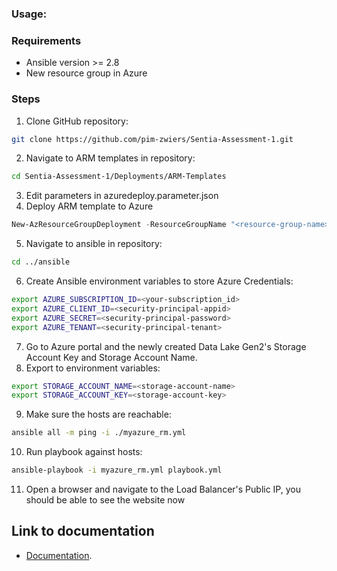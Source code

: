 ### Usage:

### Requirements
* Ansible version >= 2.8
* New resource group in Azure

### Steps
1. Clone GitHub repository:
```bash
git clone https://github.com/pim-zwiers/Sentia-Assessment-1.git
```
2. Navigate to ARM templates in repository:
```bash
cd Sentia-Assessment-1/Deployments/ARM-Templates
```
3. Edit parameters in azuredeploy.parameter.json
4. Deploy ARM template to Azure
```powershell 
New-AzResourceGroupDeployment -ResourceGroupName "<resource-group-name>" -TemplateFile .\azuredeploy.json -TemplateParameterFile .\azuredeploy.parameter.json
```
5. Navigate to ansible in repository:
```bash
cd ../ansible
```
6. Create Ansible environment variables to store Azure Credentials:
```bash
export AZURE_SUBSCRIPTION_ID=<your-subscription_id>
export AZURE_CLIENT_ID=<security-principal-appid>
export AZURE_SECRET=<security-principal-password>
export AZURE_TENANT=<security-principal-tenant>
```
7. Go to Azure portal and the newly created Data Lake Gen2's Storage Account Key and Storage Account Name.
8. Export to environment variables:
```bash
export STORAGE_ACCOUNT_NAME=<storage-account-name>
export STORAGE_ACCOUNT_KEY=<storage-account-key>
```
9. Make sure the hosts are reachable:
```bash
ansible all -m ping -i ./myazure_rm.yml
```
10. Run playbook against hosts:
```bash
ansible-playbook -i myazure_rm.yml playbook.yml
```
11. Open a browser and navigate to the Load Balancer's Public IP, you should be able to see the website now

## Link to documentation
- [Documentation](./Documentation/README.md).